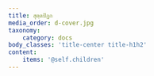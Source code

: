 ```yaml
---
title: สุตฺตปิฏก
media_order: d-cover.jpg
taxonomy:
    category: docs
body_classes: 'title-center title-h1h2'
content:
    items: '@self.children'
---
```


